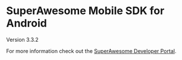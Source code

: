 SuperAwesome Mobile SDK for Android
===================================

Version 3.3.2

For more information check out the [SuperAwesome Developer Portal](http://developers.superawesome.tv/docs/androidsdk).
